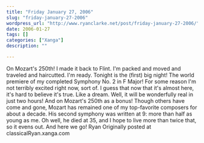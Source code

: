 ```yaml
---
title: "Friday January 27, 2006"
slug: "friday-january-27-2006"
wordpress_url: "http://www.ryanclarke.net/post/friday-january-27-2006/"
date: 2006-01-27
tags: []
categories: ["Xanga"]
description: ""

---
```


On Mozart's 250th!
 I made it back to Flint. I'm packed and moved and traveled and haircutted. I'm ready.
 Tonight is the (first) big night! The world premiere of my completed Symphony No. 2 in F Major! For some reason I'm not terribly excited right now, sort of. I guess that now that it's almost here, it's hard to believe it's true. Like a dream. Well, it will be wonderfully real in just two hours!
 And on Mozart's 250th as a bonus! Though others have come and gone, Mozart has remained one of my top-favorite composers for about a decade. His second symphony was written at 9: more than half as young as me. Oh well, he died at 35, and I hope to live more than twice that, so it evens out.
 And here we go!
 Ryan
Originally posted at classicalRyan.xanga.com
